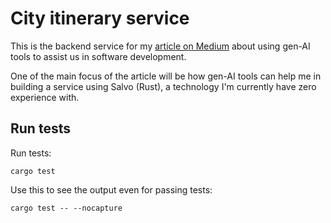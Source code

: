 # City itinerary service

This is the backend service for my [article on Medium](https://arie-m-prasetyo.medium.com/smart-rusty-and-low-part-1-39804b1e68b9) about using gen-AI tools to assist us in software development.

One of the main focus of the article will be how gen-AI tools can help me in building a service using Salvo (Rust), a technology I'm currently have zero experience with.

## Run tests

Run tests:

```
cargo test
```

Use this to see the output even for passing tests:

```
cargo test -- --nocapture
```